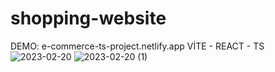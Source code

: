# shopping-website
DEMO: e-commerce-ts-project.netlify.app
VİTE - REACT - TS  
![2023-02-20](https://user-images.githubusercontent.com/88592010/220155437-90db894c-6a53-41dc-ae84-a76529b3c023.png)
![2023-02-20 (1)](https://user-images.githubusercontent.com/88592010/220155460-b7882ab8-c0f9-4fcb-b9c1-9957f43d8d49.png)
